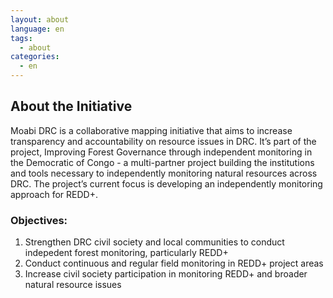 ```yaml
---
layout: about
language: en
tags:
  - about
categories:
  - en
---
```

## About the Initiative

Moabi DRC is a collaborative mapping initiative that aims to increase transparency and accountability on resource issues in DRC.  It’s part of the project, Improving Forest Governance through independent monitoring in the Democratic of Congo - a multi-partner project building the institutions and tools necessary to independently monitoring natural resources across DRC. The project’s current focus is developing an independently monitoring approach for REDD+.

### Objectives:

1. Strengthen DRC civil society and local communities to conduct indepedent forest monitoring, particularly REDD+
2. Conduct continuous and regular field monitoring in REDD+ project areas
3. Increase civil society participation in monitoring REDD+ and broader natural resource issues

